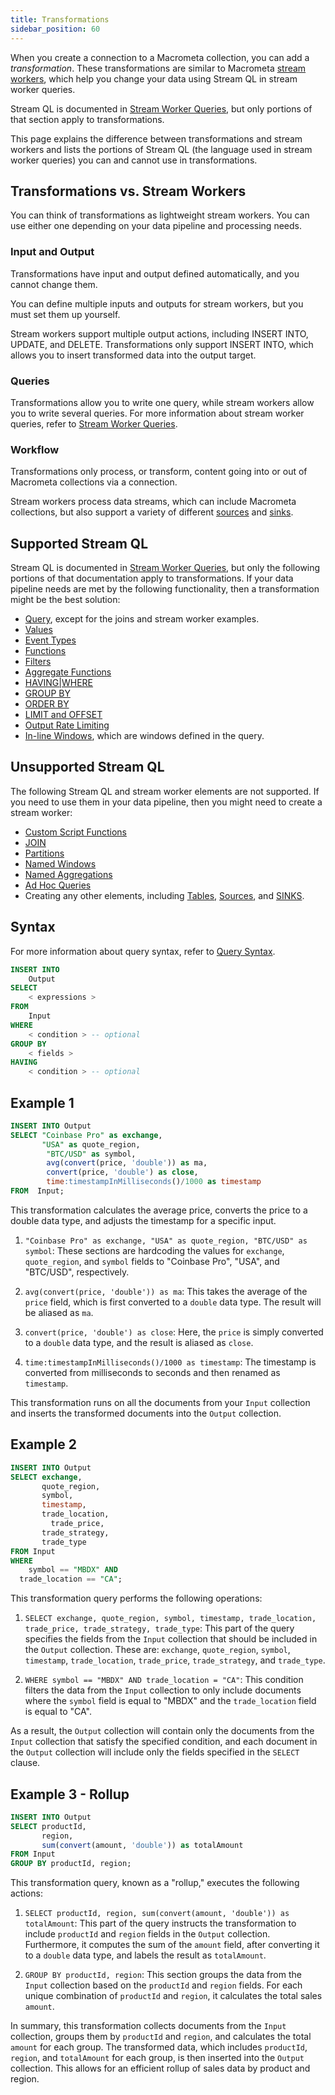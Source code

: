 ```yaml
---
title: Transformations
sidebar_position: 60
---
```


When you create a connection to a Macrometa collection, you can add a _transformation_. These transformations are similar to Macrometa [stream workers](../compute/cep/), which help you change your data using Stream QL in stream worker queries.

Stream QL is documented in [Stream Worker Queries](../compute/cep/query-guide/), but only portions of that section apply to transformations.

This page explains the difference between transformations and stream workers and lists the portions of Stream QL (the language used in stream worker queries) you can and cannot use in transformations.

## Transformations vs. Stream Workers

You can think of transformations as lightweight stream workers. You can use either one depending on your data pipeline and processing needs.

### Input and Output

Transformations have input and output defined automatically, and you cannot change them.

You can define multiple inputs and outputs for stream workers, but you must set them up yourself.

Stream workers support multiple output actions, including INSERT INTO, UPDATE, and DELETE. Transformations only support INSERT INTO, which allows you to insert transformed data into the output target.

### Queries

Transformations allow you to write one query, while stream workers allow you to write several queries. For more information about stream worker queries, refer to [Stream Worker Queries](../compute/cep/query-guide/).

### Workflow

Transformations only process, or transform, content going into or out of Macrometa collections via a connection.

Stream workers process data streams, which can include Macrometa collections, but also support a variety of different [sources](../compute/cep/source/) and [sinks](../compute/cep/sink/).

## Supported Stream QL

Stream QL is documented in [Stream Worker Queries](../compute/cep/query-guide/), but only the following portions of that documentation apply to transformations. If your data pipeline needs are met by the following functionality, then a transformation might be the best solution:

- [Query](../compute/cep/query-guide/query), except for the joins and stream worker examples.
- [Values](../compute/cep/query-guide/value)
- [Event Types](../compute/cep/query-guide/event-types)
- [Functions](../compute/cep/query-guide/functions/)
- [Filters](../compute/cep/query-guide/filters/)
- [Aggregate Functions](../compute/cep/query-guide/aggregate-functions)
- [HAVING|WHERE](../compute/cep/query-guide/having-where)
- [GROUP BY](../compute/cep/query-guide/group-by)
- [ORDER BY](../compute/cep/query-guide/order-by)
- [LIMIT and OFFSET](../compute/cep/query-guide/limit-and-offset)
- [Output Rate Limiting](../compute/cep/query-guide/output-rate-limiting)
- [In-line Windows](../compute/cep/windows/windows-queries), which are windows defined in the query.

## Unsupported Stream QL

The following Stream QL and stream worker elements are not supported. If you need to use them in your data pipeline, then you might need to create a stream worker:

- [Custom Script Functions](../compute/cep/query-guide/custom-script-functions)
- [JOIN](../compute/cep/query-guide/join/)
- [Partitions](../compute/cep/query-guide/partition/)
- [Named Windows](../compute/cep/windows/)
- [Named Aggregations](../compute/cep/aggregations/)
- [Ad Hoc Queries](../compute/cep/ad-hoc-queries/)
- Creating any other elements, including [Tables](../compute/cep/table/), [Sources](../compute/cep/source/), and [SINKS](../compute/cep/sink/).

## Syntax

For more information about query syntax, refer to [Query Syntax](../compute/cep/query-guide/query#syntax).

```sql
INSERT INTO
    Output
SELECT
    < expressions >
FROM
    Input
WHERE
    < condition > -- optional
GROUP BY
    < fields >
HAVING
    < condition > -- optional
```

## Example 1

```sql
INSERT INTO Output
SELECT "Coinbase Pro" as exchange, 
       "USA" as quote_region,
        "BTC/USD" as symbol, 
        avg(convert(price, 'double')) as ma, 
        convert(price, 'double') as close,
        time:timestampInMilliseconds()/1000 as timestamp
FROM  Input;
```

This transformation calculates the average price, converts the price to a double data type, and adjusts the timestamp for a specific input.

1. `"Coinbase Pro" as exchange, "USA" as quote_region, "BTC/USD" as symbol`: These sections are hardcoding the values for `exchange`, `quote_region`, and `symbol` fields to "Coinbase Pro", "USA", and "BTC/USD", respectively.

2. `avg(convert(price, 'double')) as ma`: This takes the average of the `price` field, which is first converted to a `double` data type. The result will be aliased as `ma`.

3. `convert(price, 'double') as close`: Here, the `price` is simply converted to a `double` data type, and the result is aliased as `close`.

4. `time:timestampInMilliseconds()/1000 as timestamp`: The timestamp is converted from milliseconds to seconds and then renamed as `timestamp`.

This transformation runs on all the documents from your `Input` collection and inserts the transformed documents into the `Output` collection.

## Example 2

```sql
INSERT INTO Output
SELECT exchange, 
       quote_region, 
       symbol, 
       timestamp, 
       trade_location,
	     trade_price, 
       trade_strategy, 
       trade_type
FROM Input
WHERE
	symbol == "MBDX" AND
  trade_location == "CA";
```

This transformation query performs the following operations:

1. `SELECT exchange, quote_region, symbol, timestamp, trade_location, trade_price, trade_strategy, trade_type`: This part of the query specifies the fields from the `Input` collection that should be included in the `Output` collection. These are: `exchange`, `quote_region`, `symbol`, `timestamp`, `trade_location`, `trade_price`, `trade_strategy`, and `trade_type`.

2. `WHERE symbol == "MBDX" AND trade_location = "CA"`: This condition filters the data from the `Input` collection to only include documents where the `symbol` field is equal to "MBDX" and the `trade_location` field is equal to "CA".

As a result, the `Output` collection will contain only the documents from the `Input` collection that satisfy the specified condition, and each document in the `Output` collection will include only the fields specified in the `SELECT` clause.

## Example 3 - Rollup

```sql
INSERT INTO Output
SELECT productId, 
       region, 
       sum(convert(amount, 'double')) as totalAmount
FROM Input
GROUP BY productId, region;
```

This transformation query, known as a "rollup," executes the following actions:

1. `SELECT productId, region, sum(convert(amount, 'double')) as totalAmount`: This part of the query instructs the transformation to include `productId` and `region` fields in the `Output` collection. Furthermore, it computes the sum of the `amount` field, after converting it to a `double` data type, and labels the result as `totalAmount`.

2. `GROUP BY productId, region`: This section groups the data from the `Input` collection based on the `productId` and `region` fields. For each unique combination of `productId` and `region`, it calculates the total sales `amount`.

In summary, this transformation collects documents from the `Input` collection, groups them by `productId` and `region`, and calculates the total `amount` for each group. The transformed data, which includes `productId`, `region`, and `totalAmount` for each group, is then inserted into the `Output` collection. This allows for an efficient rollup of sales data by product and region.

